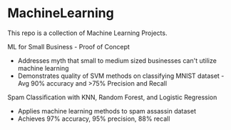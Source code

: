 # MachineLearning
This repo is a collection of Machine Learning Projects. 

ML for Small Business - Proof of Concept
  - Addresses myth that small to medium sized businesses can't utilize machine learning 
  - Demonstrates quality of SVM methods on classifying MNIST dataset - Avg 90% accuracy and >75% Precision and Recall
  
Spam Classification with KNN, Random Forest, and Logistic Regression
  - Applies machine learning methods to spam assassin dataset 
  - Achieves 97% accuracy, 95% precision, 88% recall 
  

